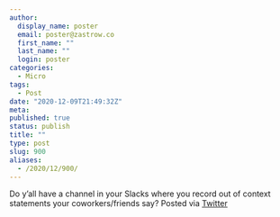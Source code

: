 ```yaml
---
author:
  display_name: poster
  email: poster@zastrow.co
  first_name: ""
  last_name: ""
  login: poster
categories:
  - Micro
tags:
  - Post
date: "2020-12-09T21:49:32Z"
meta:
published: true
status: publish
title: ""
type: post
slug: 900
aliases:
  - /2020/12/900/
---
```

<p>Do y’all have a channel in your Slacks where you record out of context statements your coworkers/friends say? Posted via <a href="http://twitter.com/zastrow/status/1336865295768674304">Twitter</a></p>
